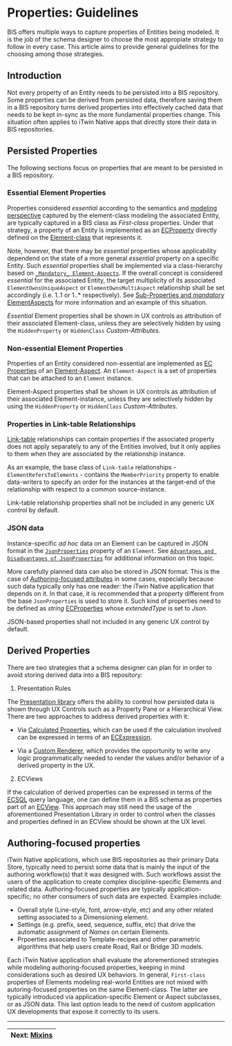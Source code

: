 # Properties: Guidelines

BIS offers multiple ways to capture properties of Entities being modeled. It is the job of the schema designer to choose the most appropiate strategy to follow in every case. This article aims to provide general guidelines for the choosing among those strategies.

## Introduction

Not every property of an Entity needs to be persisted into a BIS repository. Some properties can be derived from persisted data, therefore saving them in a BIS repository turns derived properties into effectively cached data that needs to be kept in-sync as the more fundamental properties change. This situation often applies to iTwin Native apps that directly store their data in BIS repositories.

## Persisted Properties

The following sections focus on properties that are meant to be persisted in a BIS repository.

### Essential Element Properties

Properties considered *essential* according to the semantics and [modeling perspective](../data-organization/modeling-perspectives.md) captured by the element-class modeling the associated Entity, are typically captured in a BIS class as _First-class_ properties. Under that strategy, a property of an Entity is implemented as an [ECProperty](../../ec/ec-property.md) directly defined on the [Element-class](./data-classification.md#element-class) that represents it.

Note, however, that there may be *essential* properties whose applicability dependend on the state of a more general *essential* property on a specific Entity. Such *essential* properties shall be implemented via a class-hierarchy based on [`_Mandatory_ Element-Aspects`](./elementaspect-fundamentals.md#sub-properties-and-mandatory-elementaspects). If the overall concept is considered *essential* for the associated Entity, the target multiplicity of its associated `ElementOwnsUniqueAspect` or `ElementOwnsMultiAspect` relationship shall be set accordingly (i.e. 1..1 or 1..* respectively). See [Sub-Properties and _mandatory_ ElementAspects](./elementaspect-fundamentals.md#sub-properties-and-mandatory-elementaspects) for more information and an example of this situation.

*Essential* Element properties shall be shown in UX controls as attribution of their associated Element-class, unless they are selectively hidden by using the `HiddenProperty` or `HiddenClass` *Custom-Attributes*.

### Non-essential Element Properties

Properties of an Entity considered non-essential are implemented as [EC Properties](../../ec/ec-property.md) of an [Element-Aspect](./elementaspect-fundamentals.md). An `Element-Aspect` is a set of properties that can be attached to an `Element` instance.

Element-Aspect properties shall be shown in UX controls as attribution of their associated Element-instance, unless they are selectively hidden by using the `HiddenProperty` or `HiddenClass` *Custom-Attributes*.

### Properties in Link-table Relationships

[Link-table](./relationship-fundamentals.md#link-table) relationships can contain properties if the associated property does not apply separately to any of the Entities involved, but it only applies to them when they are associated by the relationship instance.

As an example, the base class of `Link-table` relationships - `ElementRefersToElements` - contains the `MemberPriority` property to enable data-writers to specify an order for the instances at the target-end of the relationship with respect to a common source-instance.

Link-table relationship properties shall not be included in any generic UX control by default.

### JSON data

Instance-specific *ad hoc* data on an Element can be captured in JSON format in the [`JsonProperties`](./element-fundamentals.md#jsonproperties) property of an `Element`. See [`Advantages and Disadvantages of JsonProperties`](./element-fundamentals.md#advantages-and-disadvantages-of-jsonproperties) for additional information on this topic.

More carefully planned data can also be stored in JSON format. This is the case of [Authoring-focused attributes](#authoring-focused-attributes) in some cases, especially because such data typically only has one reader: the iTwin Native application that depends on it. In that case, it is recommended that a property different from the base `JsonProperties` is used to store it. Such kind of properties need to be defined as *string* [ECProperties](../../ec/ec-property.md) whose *extendedType* is set to *Json*.

JSON-based properties shall not included in any generic UX control by default.

## Derived Properties

There are two strategies that a schema designer can plan for in order to avoid storing derived data into a BIS repository:

1. Presentation Rules

The [Presentation library](https://www.itwinjs.org/presentation/hierarchies/) offers the ability to control how persisted data is shown through UX Controls such as a Property Pane or a Hierarchical View. There are two approaches to address derived properties with it:

- Via [Calculated Properties](https://www.itwinjs.org/presentation/content/calculatedpropertiesspecification/), which can be used if the calculation involved can be expressed in terms of an [ECExpression](https://www.itwinjs.org/presentation/advanced/ecexpressions/).

- Via a [Custom Renderer](https://www.itwinjs.org/reference/presentation-common/presentationrules/customrendererspecification/), which provides the opportunity to write any logic programmatically needed to render the values and/or behavior of a derived property in the UX.

2. ECViews

If the calculation of derived properties can be expressed in terms of the [ECSQL](../../../learning/ECSQL.md) query language, one can define them in a BIS schema as properties part of an [ECView](../../../learning/ECSqlReference/Views.md). This approach may still need the usage of the aforementioned Presentation Library in order to control when the classes and properties defined in an ECView should be shown at the UX level.

## Authoring-focused properties

iTwin Native applications, which use BIS repositories as their primary Data Store, typically need to persist some data that is mainly the input of the authoring workflow(s) that it was designed with. Such workflows assist the users of the application to create complex discipline-specific Elements and related data. Authoring-focused properties are typically application-specific; no other consumers of such data are expected. Examples include:

- Overall style (Line-style, font, arrow-style, etc) and any other related setting associated to a Dimensioning element.
- Settings (e.g. prefix, seed, sequence, suffix, etc) that drive the automatic assignment of *Names* on certain Elements.
- Prpoerties associated to Template-recipes and other parametric algorithms that help users create Road, Rail or Bridge 3D models.

Each iTwin Native application shall evaluate the aforementioned strategies while modeling authoring-focused properties, keeping in mind considerations such as desired UX behaviors. In general, `First-class` properties of Elements modeling real-world Entities are not mixed with autoring-focused properties on the same Element-class. The latter are typically introduced via application-specific Element or Aspect subclasses, or as JSON data. This last option leads to the need of custom application UX developments that expose it correctly to its users.

---
| Next: [Mixins](./mixins.md)
|:---
